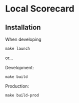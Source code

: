 # Local Scorecard

## Installation

When developing

```
make launch
```
or...

Development:

```
make build
```

Production:

```
make build-prod
```